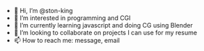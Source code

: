 - 👋 Hi, I’m @ston-king
- 👀 I’m interested in programming and CGI
- 🌱 I’m currently learning javascript and doing CG using Blender
- 💞️ I’m looking to collaborate on projects I can use for my resume
- 📫 How to reach me: message, email

<!---
ston-king/ston-king is a ✨ special ✨ repository because its `README.md` (this file) appears on your GitHub profile.
You can click the Preview link to take a look at your changes.
--->

